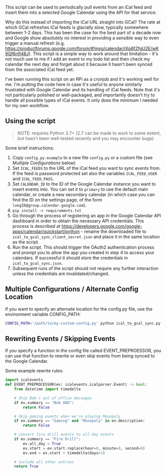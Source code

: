 This script can be used to periodically pull events from an iCal feed and insert them into a selected Google Calendar using the API for that service. 

Why do this instead of importing the iCal URL straight into GCal? The rate at which GCal refreshes iCal feeds is glacially slow, typically somewhere between 1-2 days. This has been the case for the best part of a decade now and Google show absolutely no interest in providing a sensible way to even trigger a manual refresh (e.g. https://productforums.google.com/forum/#!msg/calendar/iXp8fZfgU2E/wK9Qf6nfI48J). This script is a simple way to work around that limitation - it's not much use to me if I add an event to my todo list and then check my calendar the next day and forget about it because it hasn't been synced from the associated iCal feed yet. 

I've been running this script on an RPi as a cronjob and it's working well for me. I'm putting the code here in case it's useful to anyone similarly frustrated with Google Calendar and its handling of iCal feeds. Note that it's not particularly polished or well-packaged, and importantly doesn't try to handle all possible types of iCal events. It only does the minimum I needed for my own workflow. 

## Using the script

> NOTE: requires Python 3.7+ (2.7 can be made to work to some extent, but hasn't been well-tested recently and you may encounter bugs)

Some brief instructions:
1. Copy `config.py.example` to a new file `config.py` or a custom file (see *Multiple Configurations* below)
2. Set `ICAL_FEEDS` to the URL of the iCal feed you want to sync events from. If the feed is password protected set also the variables `ICAL_FEED_USER` and `ICAL_FEED_PASS`.
3. Set `CALENDAR_ID` to the ID of the Google Calendar instance you want to insert events into. You can set it to `primary` to use the default main calendar, or create a new secondary calendar (in which case you can find the ID on the settings page, of the form `longID@group.calendar.google.com`).
4. `pip install -r requirements.txt`
5. Go through the process of registering an app in the Google Calendar API dashboard in order to obtain the necessary API credentials. This process is described at https://developers.google.com/google-apps/calendar/quickstart/python - rename the downloaded file to `ical_to_gcal_sync_client_secret.json` and place it in the same location as the script. 
6. Run the script. This should trigger the OAuth2 authentication process and prompt you to allow the app you created in step 4 to access your calendars. If successful it should store the credentials in `ical_to_gcal_sync.json`.
7. Subsequent runs of the script should not require any further interaction unless the credentials are invalidated/changed.

## Multiple Configurations / Alternate Config Location

If you want to specify an alternate location for the config.py file, use the environment variable CONFIG_PATH:

```bash
CONFIG_PATH='/path/to/my-custom-config.py' python ical_to_gcal_sync.py
```

## Rewriting Events / Skipping Events

If you specify a function in the config file called EVENT_PREPROESSOR, you can use that
function to rewrite or even skip events from being synced to the Google Calendar.

Some example rewrite rules:

```python
import icalevents
def EVENT_PREPROCESSOR(ev: icalevents.icalparser.Event) -> bool:
    from datetime import timedelta

    # Skip Bob's out of office messages
    if ev.summary == "Bob OOO":
        return False

    # Skip gaming events when we're playing Monopoly
    if ev.summary == "Gaming" and "Monopoly" in ev.description:
        return False

    # convert fire drill events to all-day events
    if ev.summary == "Fire Drill":
        ev.all_day = True
        ev.start = ev.start.replace(hour=0, minute=0, second=0)
        ev.end = ev.start + timedelta(days=1)

    # include all other entries
    return True
```
